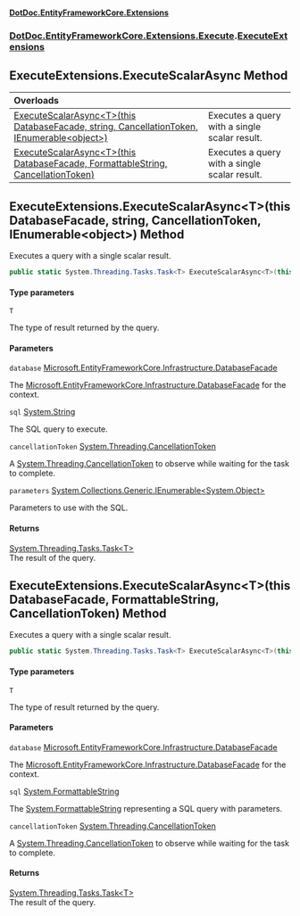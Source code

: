 #### [DotDoc\.EntityFrameworkCore\.Extensions](Home 'Home')
### [DotDoc\.EntityFrameworkCore\.Extensions\.Execute](DotDoc.EntityFrameworkCore.Extensions.Execute 'DotDoc\.EntityFrameworkCore\.Extensions\.Execute').[ExecuteExtensions](ExecuteExtensions 'DotDoc\.EntityFrameworkCore\.Extensions\.Execute\.ExecuteExtensions')

## ExecuteExtensions\.ExecuteScalarAsync Method

| Overloads | |
| :--- | :--- |
| [ExecuteScalarAsync&lt;T&gt;\(this DatabaseFacade, string, CancellationToken, IEnumerable&lt;object&gt;\)](ExecuteExtensions.ExecuteScalarAsync#DotDoc.EntityFrameworkCore.Extensions.Execute.ExecuteExtensions.ExecuteScalarAsync_T_(thisMicrosoft.EntityFrameworkCore.Infrastructure.DatabaseFacade,string,System.Threading.CancellationToken,System.Collections.Generic.IEnumerable_object_) 'DotDoc\.EntityFrameworkCore\.Extensions\.Execute\.ExecuteExtensions\.ExecuteScalarAsync\<T\>\(this Microsoft\.EntityFrameworkCore\.Infrastructure\.DatabaseFacade, string, System\.Threading\.CancellationToken, System\.Collections\.Generic\.IEnumerable\<object\>\)') | Executes a query with a single scalar result\. |
| [ExecuteScalarAsync&lt;T&gt;\(this DatabaseFacade, FormattableString, CancellationToken\)](ExecuteExtensions.ExecuteScalarAsync#DotDoc.EntityFrameworkCore.Extensions.Execute.ExecuteExtensions.ExecuteScalarAsync_T_(thisMicrosoft.EntityFrameworkCore.Infrastructure.DatabaseFacade,System.FormattableString,System.Threading.CancellationToken) 'DotDoc\.EntityFrameworkCore\.Extensions\.Execute\.ExecuteExtensions\.ExecuteScalarAsync\<T\>\(this Microsoft\.EntityFrameworkCore\.Infrastructure\.DatabaseFacade, System\.FormattableString, System\.Threading\.CancellationToken\)') | Executes a query with a single scalar result\. |

<a name='DotDoc.EntityFrameworkCore.Extensions.Execute.ExecuteExtensions.ExecuteScalarAsync_T_(thisMicrosoft.EntityFrameworkCore.Infrastructure.DatabaseFacade,string,System.Threading.CancellationToken,System.Collections.Generic.IEnumerable_object_)'></a>

## ExecuteExtensions\.ExecuteScalarAsync\<T\>\(this DatabaseFacade, string, CancellationToken, IEnumerable\<object\>\) Method

Executes a query with a single scalar result\.

```csharp
public static System.Threading.Tasks.Task<T> ExecuteScalarAsync<T>(this Microsoft.EntityFrameworkCore.Infrastructure.DatabaseFacade database, string sql, System.Threading.CancellationToken cancellationToken=default(System.Threading.CancellationToken), System.Collections.Generic.IEnumerable<object?> parameters);
```
#### Type parameters

<a name='DotDoc.EntityFrameworkCore.Extensions.Execute.ExecuteExtensions.ExecuteScalarAsync_T_(thisMicrosoft.EntityFrameworkCore.Infrastructure.DatabaseFacade,string,System.Threading.CancellationToken,System.Collections.Generic.IEnumerable_object_).T'></a>

`T`

The type of result returned by the query\.
#### Parameters

<a name='DotDoc.EntityFrameworkCore.Extensions.Execute.ExecuteExtensions.ExecuteScalarAsync_T_(thisMicrosoft.EntityFrameworkCore.Infrastructure.DatabaseFacade,string,System.Threading.CancellationToken,System.Collections.Generic.IEnumerable_object_).database'></a>

`database` [Microsoft\.EntityFrameworkCore\.Infrastructure\.DatabaseFacade](https://learn.microsoft.com/en-us/dotnet/api/microsoft.entityframeworkcore.infrastructure.databasefacade 'Microsoft\.EntityFrameworkCore\.Infrastructure\.DatabaseFacade')

The [Microsoft\.EntityFrameworkCore\.Infrastructure\.DatabaseFacade](https://learn.microsoft.com/en-us/dotnet/api/microsoft.entityframeworkcore.infrastructure.databasefacade 'Microsoft\.EntityFrameworkCore\.Infrastructure\.DatabaseFacade') for the context\.

<a name='DotDoc.EntityFrameworkCore.Extensions.Execute.ExecuteExtensions.ExecuteScalarAsync_T_(thisMicrosoft.EntityFrameworkCore.Infrastructure.DatabaseFacade,string,System.Threading.CancellationToken,System.Collections.Generic.IEnumerable_object_).sql'></a>

`sql` [System\.String](https://learn.microsoft.com/en-us/dotnet/api/system.string 'System\.String')

The SQL query to execute\.

<a name='DotDoc.EntityFrameworkCore.Extensions.Execute.ExecuteExtensions.ExecuteScalarAsync_T_(thisMicrosoft.EntityFrameworkCore.Infrastructure.DatabaseFacade,string,System.Threading.CancellationToken,System.Collections.Generic.IEnumerable_object_).cancellationToken'></a>

`cancellationToken` [System\.Threading\.CancellationToken](https://learn.microsoft.com/en-us/dotnet/api/system.threading.cancellationtoken 'System\.Threading\.CancellationToken')

A [System\.Threading\.CancellationToken](https://learn.microsoft.com/en-us/dotnet/api/system.threading.cancellationtoken 'System\.Threading\.CancellationToken') to observe while waiting for the task to complete\.

<a name='DotDoc.EntityFrameworkCore.Extensions.Execute.ExecuteExtensions.ExecuteScalarAsync_T_(thisMicrosoft.EntityFrameworkCore.Infrastructure.DatabaseFacade,string,System.Threading.CancellationToken,System.Collections.Generic.IEnumerable_object_).parameters'></a>

`parameters` [System\.Collections\.Generic\.IEnumerable&lt;](https://learn.microsoft.com/en-us/dotnet/api/system.collections.generic.ienumerable-1 'System\.Collections\.Generic\.IEnumerable\`1')[System\.Object](https://learn.microsoft.com/en-us/dotnet/api/system.object 'System\.Object')[&gt;](https://learn.microsoft.com/en-us/dotnet/api/system.collections.generic.ienumerable-1 'System\.Collections\.Generic\.IEnumerable\`1')

Parameters to use with the SQL\.

#### Returns
[System\.Threading\.Tasks\.Task&lt;](https://learn.microsoft.com/en-us/dotnet/api/system.threading.tasks.task-1 'System\.Threading\.Tasks\.Task\`1')[T](ExecuteExtensions#DotDoc.EntityFrameworkCore.Extensions.Execute.ExecuteExtensions.ExecuteScalarAsync_T_(thisMicrosoft.EntityFrameworkCore.Infrastructure.DatabaseFacade,string,System.Threading.CancellationToken,System.Collections.Generic.IEnumerable_object_).T 'DotDoc\.EntityFrameworkCore\.Extensions\.Execute\.ExecuteExtensions\.ExecuteScalarAsync\<T\>\(this Microsoft\.EntityFrameworkCore\.Infrastructure\.DatabaseFacade, string, System\.Threading\.CancellationToken, System\.Collections\.Generic\.IEnumerable\<object\>\)\.T')[&gt;](https://learn.microsoft.com/en-us/dotnet/api/system.threading.tasks.task-1 'System\.Threading\.Tasks\.Task\`1')  
The result of the query\.

<a name='DotDoc.EntityFrameworkCore.Extensions.Execute.ExecuteExtensions.ExecuteScalarAsync_T_(thisMicrosoft.EntityFrameworkCore.Infrastructure.DatabaseFacade,System.FormattableString,System.Threading.CancellationToken)'></a>

## ExecuteExtensions\.ExecuteScalarAsync\<T\>\(this DatabaseFacade, FormattableString, CancellationToken\) Method

Executes a query with a single scalar result\.

```csharp
public static System.Threading.Tasks.Task<T> ExecuteScalarAsync<T>(this Microsoft.EntityFrameworkCore.Infrastructure.DatabaseFacade database, System.FormattableString sql, System.Threading.CancellationToken cancellationToken=default(System.Threading.CancellationToken));
```
#### Type parameters

<a name='DotDoc.EntityFrameworkCore.Extensions.Execute.ExecuteExtensions.ExecuteScalarAsync_T_(thisMicrosoft.EntityFrameworkCore.Infrastructure.DatabaseFacade,System.FormattableString,System.Threading.CancellationToken).T'></a>

`T`

The type of result returned by the query\.
#### Parameters

<a name='DotDoc.EntityFrameworkCore.Extensions.Execute.ExecuteExtensions.ExecuteScalarAsync_T_(thisMicrosoft.EntityFrameworkCore.Infrastructure.DatabaseFacade,System.FormattableString,System.Threading.CancellationToken).database'></a>

`database` [Microsoft\.EntityFrameworkCore\.Infrastructure\.DatabaseFacade](https://learn.microsoft.com/en-us/dotnet/api/microsoft.entityframeworkcore.infrastructure.databasefacade 'Microsoft\.EntityFrameworkCore\.Infrastructure\.DatabaseFacade')

The [Microsoft\.EntityFrameworkCore\.Infrastructure\.DatabaseFacade](https://learn.microsoft.com/en-us/dotnet/api/microsoft.entityframeworkcore.infrastructure.databasefacade 'Microsoft\.EntityFrameworkCore\.Infrastructure\.DatabaseFacade') for the context\.

<a name='DotDoc.EntityFrameworkCore.Extensions.Execute.ExecuteExtensions.ExecuteScalarAsync_T_(thisMicrosoft.EntityFrameworkCore.Infrastructure.DatabaseFacade,System.FormattableString,System.Threading.CancellationToken).sql'></a>

`sql` [System\.FormattableString](https://learn.microsoft.com/en-us/dotnet/api/system.formattablestring 'System\.FormattableString')

The [System\.FormattableString](https://learn.microsoft.com/en-us/dotnet/api/system.formattablestring 'System\.FormattableString') representing a SQL query with parameters\.

<a name='DotDoc.EntityFrameworkCore.Extensions.Execute.ExecuteExtensions.ExecuteScalarAsync_T_(thisMicrosoft.EntityFrameworkCore.Infrastructure.DatabaseFacade,System.FormattableString,System.Threading.CancellationToken).cancellationToken'></a>

`cancellationToken` [System\.Threading\.CancellationToken](https://learn.microsoft.com/en-us/dotnet/api/system.threading.cancellationtoken 'System\.Threading\.CancellationToken')

A [System\.Threading\.CancellationToken](https://learn.microsoft.com/en-us/dotnet/api/system.threading.cancellationtoken 'System\.Threading\.CancellationToken') to observe while waiting for the task to complete\.

#### Returns
[System\.Threading\.Tasks\.Task&lt;](https://learn.microsoft.com/en-us/dotnet/api/system.threading.tasks.task-1 'System\.Threading\.Tasks\.Task\`1')[T](ExecuteExtensions#DotDoc.EntityFrameworkCore.Extensions.Execute.ExecuteExtensions.ExecuteScalarAsync_T_(thisMicrosoft.EntityFrameworkCore.Infrastructure.DatabaseFacade,System.FormattableString,System.Threading.CancellationToken).T 'DotDoc\.EntityFrameworkCore\.Extensions\.Execute\.ExecuteExtensions\.ExecuteScalarAsync\<T\>\(this Microsoft\.EntityFrameworkCore\.Infrastructure\.DatabaseFacade, System\.FormattableString, System\.Threading\.CancellationToken\)\.T')[&gt;](https://learn.microsoft.com/en-us/dotnet/api/system.threading.tasks.task-1 'System\.Threading\.Tasks\.Task\`1')  
The result of the query\.